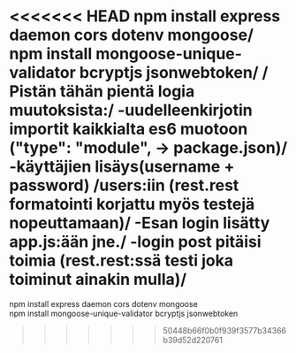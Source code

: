 <<<<<<< HEAD
npm install express daemon cors dotenv mongoose/
npm install mongoose-unique-validator bcryptjs jsonwebtoken/
/
Pistän tähän pientä logia muutoksista:/
-uudelleenkirjotin importit kaikkialta es6 muotoon ("type": "module", -> package.json)/
-käyttäjien lisäys(username + password) /users:iin (rest.rest formatointi korjattu myös testejä nopeuttamaan)/
-Esan login lisätty app.js:ään jne./
-login post pitäisi toimia (rest.rest:ssä testi joka toiminut ainakin mulla)/
=======
npm install express daemon cors dotenv mongoose\
npm install mongoose-unique-validator bcryptjs jsonwebtoken
>>>>>>> 50448b66f0b0f939f3577b34366b39d52d220761
